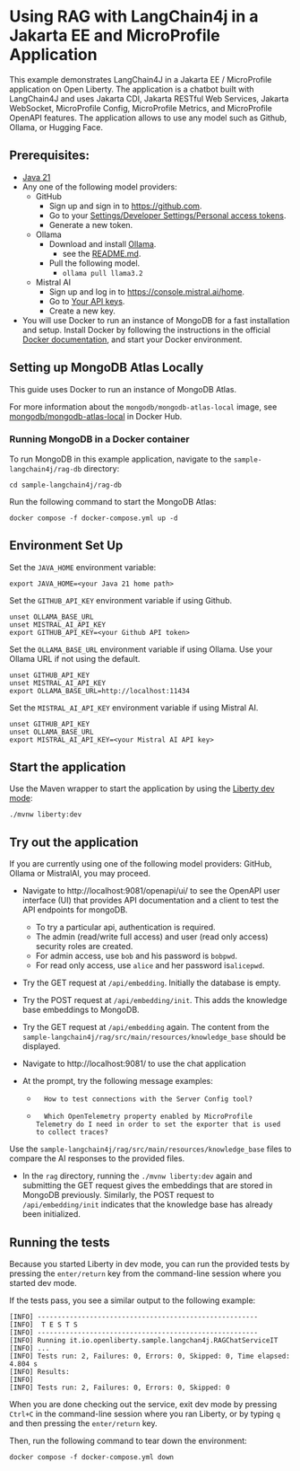 # Using RAG with LangChain4j in a Jakarta EE and MicroProfile Application

This example demonstrates LangChain4J in a Jakarta EE / MicroProfile application on Open Liberty. The application is a chatbot built with LangChain4J and uses Jakarta CDI, Jakarta RESTful Web Services, Jakarta WebSocket, MicroProfile Config, MicroProfile Metrics, and MicroProfile OpenAPI features. The application allows to use any model such as Github, Ollama, or Hugging Face.

## Prerequisites:

- [Java 21](https://developer.ibm.com/languages/java/semeru-runtimes/downloads)
-   Any one of the following model providers:
    -   GitHub
        -   Sign up and sign in to https://github.com.
        -   Go to your [Settings/Developer Settings/Personal access tokens](https://github.com/settings/personal-access-tokens).
        -   Generate a new token.
    -   Ollama
        -   Download and install [Ollama](https://ollama.com/download).
            -   see the [README.md](https://github.com/ollama/ollama/blob/main/README.md#ollama).
        -   Pull the following model.
            -   `ollama pull llama3.2`
    -   Mistral AI
        -   Sign up and log in to https://console.mistral.ai/home.
        -   Go to [Your API keys](https://console.mistral.ai/api-keys).
        -   Create a new key.
- You will use Docker to run an instance of MongoDB for a fast installation and setup. Install Docker by following the instructions in the official [Docker documentation](https://docs.docker.com/engine/installation), and start your Docker environment.

## Setting up MongoDB Atlas Locally

This guide uses Docker to run an instance of MongoDB Atlas.

For more information about the `mongodb/mongodb-atlas-local` image, see [mongodb/mongodb-atlas-local](https://hub.docker.com/r/mongodb/mongodb-atlas-local) in Docker Hub.

### Running MongoDB in a Docker container

To run MongoDB in this example application, navigate to the `sample-langchain4j/rag-db` directory:

```
cd sample-langchain4j/rag-db
```

Run the following command to start the MongoDB Atlas:

```
docker compose -f docker-compose.yml up -d
```


## Environment Set Up

Set the `JAVA_HOME` environment variable:

```
export JAVA_HOME=<your Java 21 home path>
```

Set the `GITHUB_API_KEY` environment variable if using Github.

```
unset OLLAMA_BASE_URL
unset MISTRAL_AI_API_KEY
export GITHUB_API_KEY=<your Github API token>
```

Set the `OLLAMA_BASE_URL` environment variable if using Ollama. Use your Ollama URL if not using the default.

```
unset GITHUB_API_KEY
unset MISTRAL_AI_API_KEY
export OLLAMA_BASE_URL=http://localhost:11434
```

Set the `MISTRAL_AI_API_KEY` environment variable if using Mistral AI.

```
unset GITHUB_API_KEY
unset OLLAMA_BASE_URL
export MISTRAL_AI_API_KEY=<your Mistral AI API key>
```

## Start the application

Use the Maven wrapper to start the application by using the [Liberty dev mode](https://openliberty.io/docs/latest/development-mode.html):

```
./mvnw liberty:dev
```

## Try out the application

If you are currently using one of the following model providers: GitHub, Ollama or MistralAI, you may proceed.

- Navigate to http://localhost:9081/openapi/ui/ to see the OpenAPI user interface (UI) that provides API documentation and a client to test the API endpoints for mongoDB.
  - To try a particular api, authentication is required.
  - The admin (read/write full access) and user (read only access) security roles are created. 
  - For admin access, use `bob` and his password is `bobpwd`.
  - For read only access, use `alice` and her password is`alicepwd`.

- Try the GET request at `/api/embedding`. Initially the database is empty.
- Try the POST request at `/api/embedding/init`. This adds the knowledge base embeddings to MongoDB.
- Try the GET request at `/api/embedding` again. The content from the `sample-langchain4j/rag/src/main/resources/knowledge_base` should be displayed.

- Navigate to http://localhost:9081/ to use the chat application

- At the prompt, try the following message examples:

  - ```
      How to test connections with the Server Config tool?
    ```
  - ```
      Which OpenTelemetry property enabled by MicroProfile Telemetry do I need in order to set the exporter that is used to collect traces?
    ```

Use the `sample-langchain4j/rag/src/main/resources/knowledge_base` files to compare the AI responses to the provided files.

- In the `rag` directory, running the `./mvnw liberty:dev` again and submitting the GET request gives the embeddings that are stored in MongoDB previously. Similarly, the POST request to `/api/embedding/init` indicates that the knowledge base has already been initialized. 

## Running the tests

Because you started Liberty in dev mode, you can run the provided tests by pressing the `enter/return` key from the command-line session where you started dev mode.

If the tests pass, you see a similar output to the following example:

```
[INFO] -------------------------------------------------------
[INFO]  T E S T S
[INFO] -------------------------------------------------------
[INFO] Running it.io.openliberty.sample.langchan4j.RAGChatServiceIT
[INFO] ...
[INFO] Tests run: 2, Failures: 0, Errors: 0, Skipped: 0, Time elapsed: 4.804 s
[INFO] Results:
[INFO] 
[INFO] Tests run: 2, Failures: 0, Errors: 0, Skipped: 0
```

When you are done checking out the service, exit dev mode by pressing `Ctrl+C` in the command-line session where you ran Liberty, or by typing `q` and then pressing the `enter/return` key.

Then, run the following command to tear down the environment: 

```
docker compose -f docker-compose.yml down
```

